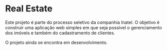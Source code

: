 # Real Estate

Este projeto é parte do processo seletivo da companhia Inatel. O objetivo é construir uma aplicação web simples em que seja possível o gerenciamento dos imóveis e também do cadastramento de clientes.

O projeto ainda se encontra em desenvolvimento.
